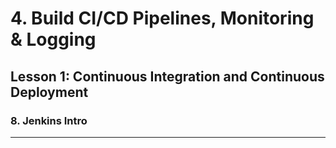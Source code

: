 # 4. Build CI/CD Pipelines, Monitoring & Logging 

## Lesson 1: Continuous Integration and Continuous Deployment 


### 8. Jenkins Intro
___

